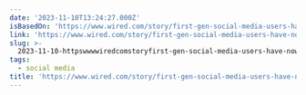 ```yaml
---
date: '2023-11-10T13:24:27.000Z'
isBasedOn: 'https://www.wired.com/story/first-gen-social-media-users-have-nowhere-to-go/'
link: 'https://www.wired.com/story/first-gen-social-media-users-have-nowhere-to-go/'
slug: >-
  2023-11-10-httpswwwwiredcomstoryfirst-gen-social-media-users-have-nowhere-to-go
tags:
  - social media
title: 'https://www.wired.com/story/first-gen-social-media-users-have-nowhere-to-go/'
---
```


